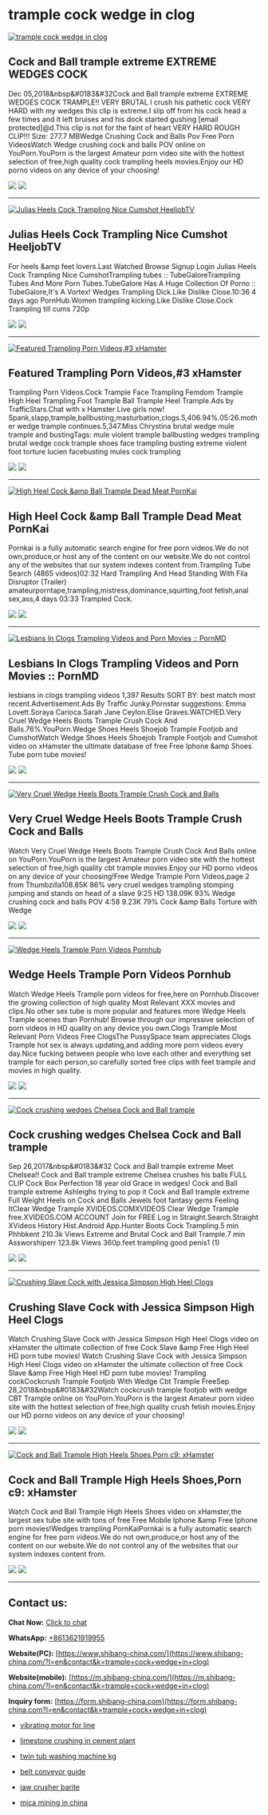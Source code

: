 # trample cock wedge in clog

<a href="https://swt.shibang-china.com/?l=en&img&k=trample+cock+wedge+in+clog" target="_blank">![trample cock wedge in clog](http://static.shibang-china.com/all-800x300/740.jpg)</a>

## Cock and Ball trample extreme EXTREME WEDGES COCK
Dec 05,2018&nbsp&#0183&#32Cock and Ball trample extreme EXTREME WEDGES COCK TRAMPLE!! VERY BRUTAL I crush his pathetic cock VERY HARD with my wedges this clip is extreme.I slip off from his cock head a few times and it left bruises and his dock started gushing [email protected]@d.This clip is not for the faint of heart VERY HARD ROUGH CLIP!!! Size: 277.7 MBWedge Crushing Cock and Balls Pov Free Porn VideosWatch Wedge crushing cock and balls POV online on YouPorn.YouPorn is the largest Amateur porn video site with the hottest selection of free,high quality cock trampling heels movies.Enjoy our HD porno videos on any device of your choosing!


<a href="https://whatsapp.shibangsoft.com/WhatsApp.php" target="_blank" title="WhatsApp">![](http://static.shibang-china.com/icon/whatsapp.png)</a> <a href="https://swt.shibang-china.com/?l=en&icon&k=trample+cock+wedge+in+clog" target="_blank">![](http://static.shibang-china.com/icon/chat-en.png)</a>

---

<a href="https://swt.shibang-china.com/?l=en&img&k=trample+cock+wedge+in+clog" target="_blank">![Julias Heels Cock Trampling Nice Cumshot HeeljobTV](http://static.shibang-china.com/all-800x300/1362.jpg)</a>

## Julias Heels Cock Trampling Nice Cumshot HeeljobTV
For heels &amp feet lovers.Last Watched Browse Signup Login Julias Heels Cock Trampling Nice CumshotTrampling tubes :: TubeGaloreTrampling Tubes And More Porn Tubes.TubeGalore Has A Huge Collection Of Porno :: TubeGalore,It's A Vortex! Wedges Trampling Dick.Like Dislike Close.10:36 4 days ago PornHub.Women trampling kicking.Like Dislike Close.Cock Trampling till cums 720p


<a href="https://whatsapp.shibangsoft.com/WhatsApp.php" target="_blank" title="WhatsApp">![](http://static.shibang-china.com/icon/whatsapp.png)</a> <a href="https://swt.shibang-china.com/?l=en&icon&k=trample+cock+wedge+in+clog" target="_blank">![](http://static.shibang-china.com/icon/chat-en.png)</a>

---

<a href="https://swt.shibang-china.com/?l=en&img&k=trample+cock+wedge+in+clog" target="_blank">![Featured Trampling Porn Videos,#3 xHamster](http://static.shibang-china.com/all-800x300/1286.jpg)</a>

## Featured Trampling Porn Videos,#3 xHamster
Trampling Porn Videos.Cock Trample Face Trampling Femdom Trample High Heel Trampling Foot Trample Ball Trample Heel Trample.Ads by TrafficStars.Chat with x Hamster Live girls now! Spank,slapp,trample,ballbusting,masturbation,clogs.5,406.94%.05:26.mother wedge trample continues.5,347.Miss Chrystina brutal wedge mule trample and bustingTags: mule violent trample ballbusting wedges trampling brutal wedge cock trample shoes face trampling busting extreme violent foot torture lucien facebusting mules cock trampling


<a href="https://whatsapp.shibangsoft.com/WhatsApp.php" target="_blank" title="WhatsApp">![](http://static.shibang-china.com/icon/whatsapp.png)</a> <a href="https://swt.shibang-china.com/?l=en&icon&k=trample+cock+wedge+in+clog" target="_blank">![](http://static.shibang-china.com/icon/chat-en.png)</a>

---

<a href="https://swt.shibang-china.com/?l=en&img&k=trample+cock+wedge+in+clog" target="_blank">![High Heel Cock &amp Ball Trample Dead Meat PornKai](http://static.shibang-china.com/all-800x300/966.jpg)</a>

## High Heel Cock &amp Ball Trample Dead Meat PornKai
Pornkai is a fully automatic search engine for free porn videos.We do not own,produce,or host any of the content on our website.We do not control any of the websites that our system indexes content from.Trampling Tube Search (4865 videos)02:32 Hard Trampling And Head Standing With Fila Disruptor (Trailer) amateurporntape,trampling,mistress,dominance,squirting,foot fetish,anal sex,ass,4 days 03:33 Trampled Cock.


<a href="https://whatsapp.shibangsoft.com/WhatsApp.php" target="_blank" title="WhatsApp">![](http://static.shibang-china.com/icon/whatsapp.png)</a> <a href="https://swt.shibang-china.com/?l=en&icon&k=trample+cock+wedge+in+clog" target="_blank">![](http://static.shibang-china.com/icon/chat-en.png)</a>

---

<a href="https://swt.shibang-china.com/?l=en&img&k=trample+cock+wedge+in+clog" target="_blank">![Lesbians In Clogs Trampling Videos and Porn Movies :: PornMD](http://static.shibang-china.com/all-800x300/828.jpg)</a>

## Lesbians In Clogs Trampling Videos and Porn Movies :: PornMD
lesbians in clogs trampling videos 1,397 Results SORT BY: best match most recent.Advertisement.Ads By Traffic Junky.Pornstar suggestions: Emma Lovett.Soraya Carioca.Sarah Jane Ceylon.Elise Graves.WATCHED.Very Cruel Wedge Heels Boots Trample Crush Cock And Balls.76%.YouPorn.Wedge Shoes Heels Shoejob Trample Footjob and CumshotWatch Wedge Shoes Heels Shoejob Trample Footjob and Cumshot video on xHamster the ultimate database of free Free Iphone &amp Shoes Tube porn tube movies!


<a href="https://whatsapp.shibangsoft.com/WhatsApp.php" target="_blank" title="WhatsApp">![](http://static.shibang-china.com/icon/whatsapp.png)</a> <a href="https://swt.shibang-china.com/?l=en&icon&k=trample+cock+wedge+in+clog" target="_blank">![](http://static.shibang-china.com/icon/chat-en.png)</a>

---

<a href="https://swt.shibang-china.com/?l=en&img&k=trample+cock+wedge+in+clog" target="_blank">![Very Cruel Wedge Heels Boots Trample Crush Cock and Balls](http://static.shibang-china.com/all-800x300/398.jpg)</a>

## Very Cruel Wedge Heels Boots Trample Crush Cock and Balls
Watch Very Cruel Wedge Heels Boots Trample Crush Cock And Balls online on YouPorn.YouPorn is the largest Amateur porn video site with the hottest selection of free,high quality cbt trample movies.Enjoy our HD porno videos on any device of your choosing!Free Wedge Trample Porn Videos,page 2 from Thumbzilla108.85K 86% very cruel wedges trampling stomping jumping and stands on head of a slave 9:25 HD 138.09K 93% Wedge crushing cock and balls POV 4:58 9.23K 79% Cock &amp Balls Torture with Wedge


<a href="https://whatsapp.shibangsoft.com/WhatsApp.php" target="_blank" title="WhatsApp">![](http://static.shibang-china.com/icon/whatsapp.png)</a> <a href="https://swt.shibang-china.com/?l=en&icon&k=trample+cock+wedge+in+clog" target="_blank">![](http://static.shibang-china.com/icon/chat-en.png)</a>

---

<a href="https://swt.shibang-china.com/?l=en&img&k=trample+cock+wedge+in+clog" target="_blank">![Wedge Heels Trample Porn Videos Pornhub](http://static.shibang-china.com/all-800x300/787.jpg)</a>

## Wedge Heels Trample Porn Videos Pornhub
Watch Wedge Heels Trample porn videos for free,here on Pornhub.Discover the growing collection of high quality Most Relevant XXX movies and clips.No other sex tube is more popular and features more Wedge Heels Trample scenes than Pornhub! Browse through our impressive selection of porn videos in HD quality on any device you own.Clogs Trample Most Relevant Porn Videos Free ClogsThe PussySpace team appreciates Clogs Trample hot sex is always updating,and adding more porn videos every day.Nice fucking between people who love each other and everything set trample for each person,so carefully sorted free clips with feet trample and movies in high quality.


<a href="https://whatsapp.shibangsoft.com/WhatsApp.php" target="_blank" title="WhatsApp">![](http://static.shibang-china.com/icon/whatsapp.png)</a> <a href="https://swt.shibang-china.com/?l=en&icon&k=trample+cock+wedge+in+clog" target="_blank">![](http://static.shibang-china.com/icon/chat-en.png)</a>

---

<a href="https://swt.shibang-china.com/?l=en&img&k=trample+cock+wedge+in+clog" target="_blank">![Cock crushing wedges Chelsea Cock and Ball trample](http://static.shibang-china.com/all-800x300/358.jpg)</a>

## Cock crushing wedges Chelsea Cock and Ball trample
Sep 26,2017&nbsp&#0183&#32 Cock and Ball trample extreme Meet Chelsea!! Cock and Ball trample extreme Chelsea crushes his balls FULL CLIP Cock Box Perfection 18 year old Grace in wedges! Cock and Ball trample extreme Ashleighs trying to pop it Cock and Ball trample extreme Full Weight Heels on Cock and Balls Jewels foot fantasy gems Feeling ItClear Wedge Trample XVIDEOS.COMXVIDEOS Clear Wedge Trample free.XVIDEOS.COM ACCOUNT Join for FREE Log in Straight.Search.Straight XVideos History Hist.Android App.Hunter Boots Cock Trampling.5 min Phhbkent 210.3k Views Extreme and Brutal Cock and Ball Trample.7 min Assworshiperr 123.8k Views 360p.feet trampling good penis1 (1)


<a href="https://whatsapp.shibangsoft.com/WhatsApp.php" target="_blank" title="WhatsApp">![](http://static.shibang-china.com/icon/whatsapp.png)</a> <a href="https://swt.shibang-china.com/?l=en&icon&k=trample+cock+wedge+in+clog" target="_blank">![](http://static.shibang-china.com/icon/chat-en.png)</a>

---

<a href="https://swt.shibang-china.com/?l=en&img&k=trample+cock+wedge+in+clog" target="_blank">![Crushing Slave Cock with Jessica Simpson High Heel Clogs](http://static.shibang-china.com/all-800x300/393.jpg)</a>

## Crushing Slave Cock with Jessica Simpson High Heel Clogs
Watch Crushing Slave Cock with Jessica Simpson High Heel Clogs video on xHamster the ultimate collection of free Cock Slave &amp Free High Heel HD porn tube movies! Watch Crushing Slave Cock with Jessica Simpson High Heel Clogs video on xHamster the ultimate collection of free Cock Slave &amp Free High Heel HD porn tube movies! Trampling cockCockcrush Trample Footjob With Wedge Cbt Trample FreeSep 28,2018&nbsp&#0183&#32Watch cockcrush trample footjob with wedge CBT Trample online on YouPorn.YouPorn is the largest Amateur porn video site with the hottest selection of free,high quality crush fetish movies.Enjoy our HD porno videos on any device of your choosing!


<a href="https://whatsapp.shibangsoft.com/WhatsApp.php" target="_blank" title="WhatsApp">![](http://static.shibang-china.com/icon/whatsapp.png)</a> <a href="https://swt.shibang-china.com/?l=en&icon&k=trample+cock+wedge+in+clog" target="_blank">![](http://static.shibang-china.com/icon/chat-en.png)</a>

---

<a href="https://swt.shibang-china.com/?l=en&img&k=trample+cock+wedge+in+clog" target="_blank">![Cock and Ball Trample High Heels Shoes,Porn c9: xHamster](http://static.shibang-china.com/all-800x300/1366.jpg)</a>

## Cock and Ball Trample High Heels Shoes,Porn c9: xHamster
Watch Cock and Ball Trample High Heels Shoes video on xHamster,the largest sex tube site with tons of free Free Mobile Iphone &amp Free Iphone porn movies!Wedges trampling PornKaiPornkai is a fully automatic search engine for free porn videos.We do not own,produce,or host any of the content on our website.We do not control any of the websites that our system indexes content from.


<a href="https://whatsapp.shibangsoft.com/WhatsApp.php" target="_blank" title="WhatsApp">![](http://static.shibang-china.com/icon/whatsapp.png)</a> <a href="https://swt.shibang-china.com/?l=en&icon&k=trample+cock+wedge+in+clog" target="_blank">![](http://static.shibang-china.com/icon/chat-en.png)</a>

---
## Contact us:

**Chat Now:** [Click to chat](https://swt.shibang-china.com?l=en&contact&k=trample+cock+wedge+in+clog)

**WhatsApp:**  [+8613621919955](https://whatsapp.shibangsoft.com/WhatsApp.php)

**Website(PC):** [https://www.shibang-china.com/](https://www.shibang-china.com/?l=en&contact&k=trample+cock+wedge+in+clog)

**Website(mobile):** [https://m.shibang-china.com/](https://m.shibang-china.com/?l=en&contact&k=trample+cock+wedge+in+clog)

**Inquiry form:** [https://form.shibang-china.com](https://form.shibang-china.com?l=en&contact&k=trample+cock+wedge+in+clog)

* [vibrating motor for line](../114/vibrating%20motor%20for%20line.md)

* [limestone crushing in cement plant](../112/limestone%20crushing%20in%20cement%20plant.md)

* [twin tub washing machine kg](../120/twin%20tub%20washing%20machine%20kg.md)

* [belt conveyor guide](../120/belt%20conveyor%20guide.md)

* [jaw crusher barite](../118/jaw%20crusher%20barite.md)

* [mica mining in china](../117/mica%20mining%20in%20china.md)